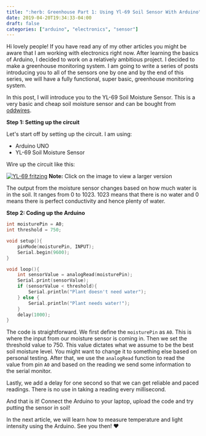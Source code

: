```yaml
---
title: ":herb: Greenhouse Part 1: Using Yl-69 Soil Sensor With Arduino"
date: 2019-04-20T19:34:33-04:00
draft: false
categories: ["arduino", "electronics", "sensor"]
---
```


Hi lovely people! If you have read any of my other articles you might be aware that I am working with electronics right now. After learning the basics of Arduino, I decided to work on a relatively ambitious project. I decided to make a greenhouse monitoring system. I am going to write a series of posts introducing you to all of the sensors one by one and by the end of this series, we will have a fully functional, super basic, greenhouse monitoring system.

In this post, I will introduce you to the YL-69 Soil Moisture Sensor. This is a very basic and cheap soil moisture sensor and can be bought from [oddwires](https://www.oddwires.com/yl-69-soil-hygrometer-humidity-soil-moisture-detection-sensor/). 

**Step 1: Setting up the circuit**

Let's start off by setting up the circuit. I am using:

- Arduino UNO
- YL-69 Soil Moisture Sensor

Wire up the circuit like this:

[![YL-69 fritzing](/images/raspberry/green-house/YL-69-soil_bb.png)](/images/raspberry/green-house/YL-69-soil_bb.png)
**Note:** Click on the image to view a larger version

The output from the moisture sensor changes based on how much water is in the soil. It ranges from 0 to 1023. 1023 means that there is no water and 0 means there is perfect conductivity and hence plenty of water.

**Step 2: Coding up the Arduino**

```c
int moisturePin = A0;
int threshold = 750;

void setup(){
    pinMode(moisturePin, INPUT);
    Serial.begin(9600);
}

void loop(){
    int sensorValue = analogRead(moisturePin);    
    Serial.print(sensorValue);    
    if (sensorValue < threshold){
        Serial.println("Plant doesn't need water");
    } else {
        Serial.println("Plant needs water!");
    }
    delay(1000);
}
```

The code is straightforward. We first define the `moisturePin` as `A0`. This is where the input from our moisture sensor is coming in. Then we set the threshold value to 750. This value dictates what we assume to be the best soil moisture level. You might want to change it to something else based on personal testing. After that, we use the `analogRead` function to read the value from pin `A0` and based on the reading we send some information to the serial monitor.

Lastly, we add a delay for one second so that we can get reliable and paced readings. There is no use in taking a reading every millisecond.

And that is it! Connect the Arduino to your laptop, upload the code and try putting the sensor in soil!

In the next article, we will learn how to measure temperature and light intensity using the Arduino. See you then! :heart: